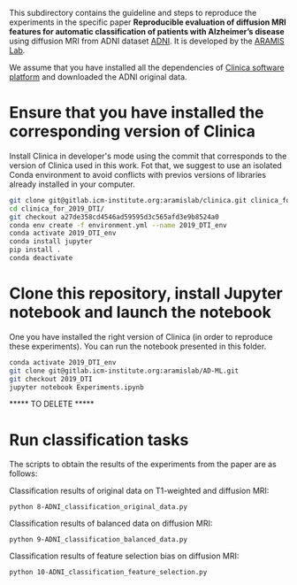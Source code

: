 
This subdirectory contains the guideline and steps to reproduce the experiments
in the specific paper **Reproducible evaluation of diffusion MRI features for
automatic classification of patients with Alzheimer’s disease** using diffusion
MRI from ADNI dataset [ADNI](http://adni.loni.usc.edu/). It is developed by the
[ARAMIS Lab](http://www.aramislab.fr).

We assume that you have installed all the dependencies of [Clinica software
platform](http://www.clinica.run) and downloaded the ADNI original data.

# Ensure that you have installed the corresponding version of Clinica
Install Clinica in developer's mode using the commit that corresponds to the
version of Clinica used in this work. Fot that, we suggest to use an isolated
Conda environment to avoid conflicts with previos versions of libraries already
installed in your computer.

```bash
git clone git@gitlab.icm-institute.org:aramislab/clinica.git clinica_for_2019_DTI
cd clinica_for_2019_DTI/
git checkout a27de358cd4546ad59595d3c565afd3e9b8524a0
conda env create -f environment.yml --name 2019_DTI_env
conda activate 2019_DTI_env
conda install jupyter
pip install .
conda deactivate
```

# Clone this repository, install Jupyter notebook and launch the notebook
One you have installed the right version of Clinica (in order to reproduce these
experiments). You can run the notebook presented in this folder.

```bash
conda activate 2019_DTI_env
git clone git@gitlab.icm-institute.org:aramislab/AD-ML.git
git checkout 2019_DTI
jupyter notebook Experiments.ipynb
```


***** TO DELETE *****

# Run classification tasks

The scripts to obtain the results of the experiments from the paper are as
follows:

Classification results of original data on T1-weighted and diffusion MRI:

```
python 8-ADNI_classification_original_data.py
```

Classification results of balanced data on diffusion MRI:

```
python 9-ADNI_classification_balanced_data.py
```

Classification results of feature selection bias on diffusion MRI:

```
python 10-ADNI_classification_feature_selection.py
```

